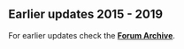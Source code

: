 ## Earlier updates 2015 - 2019

For earlier updates check the **[Forum Archive](https://dietpi.com/phpbb/viewforum.php?f=10)**.

